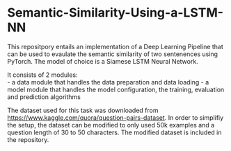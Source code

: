 # Semantic-Similarity-Using-a-LSTM-NN

This repositpory entails an implementation of a Deep Learning Pipeline that can be used to evaulate the semantic similarity of two sentenences using PyTorch. The model of choice is a Siamese LSTM Neural Network. 

It consists of 2 modules: \
    - a data module that handles the data preparation and data loading 
    - a model module that handles the model configuration, the training, evaluation and prediction algorithms

The dataset used for this task was downloaded from https://www.kaggle.com/quora/question-pairs-dataset. In order to simplifiy the setup, the dataset can be modified to only used 50k examples and a question length of 30 to 50 characters. The modified dataset is included in the repository. 
